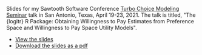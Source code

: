 
Slides for my Sawtooth Software Conference [Turbo Choice Modeling Seminar](https://events.sawtoothsoftware.com/turboseminar) talk in San Antonio, Texas, April 19-23, 2021. The talk is titled, "The {logitr} R Package: Obtaining Willingness to Pay Estimates from Preference Space and Willingness to Pay Space Utility Models".

- [View the slides](https://jhelvy.github.io/2021-sawtooth-conf)
- [Download the slides as a pdf](https://jhelvy.github.io/2021-sawtooth-conf)
